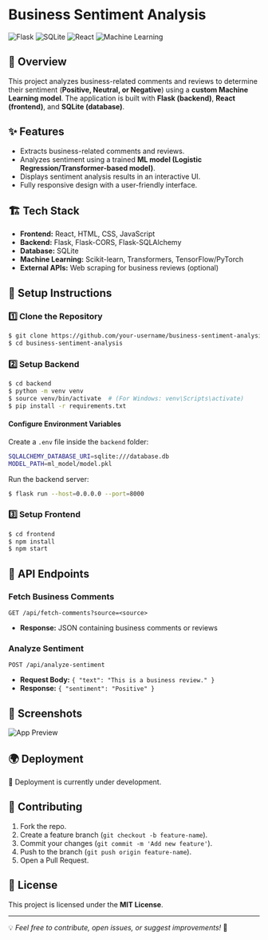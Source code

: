 # Business Sentiment Analysis

![Flask](https://img.shields.io/badge/Flask-Backend-blue) ![SQLite](https://img.shields.io/badge/SQLite-Database-green) ![React](https://img.shields.io/badge/React-Frontend-orange) ![Machine Learning](https://img.shields.io/badge/ML-Model-purple)

## 📌 Overview
This project analyzes business-related comments and reviews to determine their sentiment (**Positive, Neutral, or Negative**) using a **custom Machine Learning model**. The application is built with **Flask (backend)**, **React (frontend)**, and **SQLite (database)**.

## ✨ Features
- Extracts business-related comments and reviews.
- Analyzes sentiment using a trained **ML model (Logistic Regression/Transformer-based model)**.
- Displays sentiment analysis results in an interactive UI.
- Fully responsive design with a user-friendly interface.

## 🏗️ Tech Stack
- **Frontend:** React, HTML, CSS, JavaScript
- **Backend:** Flask, Flask-CORS, Flask-SQLAlchemy
- **Database:** SQLite
- **Machine Learning:** Scikit-learn, Transformers, TensorFlow/PyTorch
- **External APIs:** Web scraping for business reviews (optional)

## 🚀 Setup Instructions

### 1️⃣ Clone the Repository
```sh
$ git clone https://github.com/your-username/business-sentiment-analysis.git
$ cd business-sentiment-analysis
```

### 2️⃣ Setup Backend
```sh
$ cd backend
$ python -m venv venv
$ source venv/bin/activate  # (For Windows: venv\Scripts\activate)
$ pip install -r requirements.txt
```

#### Configure Environment Variables
Create a `.env` file inside the `backend` folder:
```sh
SQLALCHEMY_DATABASE_URI=sqlite:///database.db
MODEL_PATH=ml_model/model.pkl
```

Run the backend server:
```sh
$ flask run --host=0.0.0.0 --port=8000
```

### 3️⃣ Setup Frontend
```sh
$ cd frontend
$ npm install
$ npm start
```

## 🎯 API Endpoints

### Fetch Business Comments
```http
GET /api/fetch-comments?source=<source>
```
- **Response:** JSON containing business comments or reviews

### Analyze Sentiment
```http
POST /api/analyze-sentiment
```
- **Request Body:** `{ "text": "This is a business review." }`
- **Response:** `{ "sentiment": "Positive" }`

## 📸 Screenshots
![App Preview](https://your-image-url.com)

## 🌍 Deployment
🚧 Deployment is currently under development.

## 🤝 Contributing
1. Fork the repo.
2. Create a feature branch (`git checkout -b feature-name`).
3. Commit your changes (`git commit -m 'Add new feature'`).
4. Push to the branch (`git push origin feature-name`).
5. Open a Pull Request.

## 📜 License
This project is licensed under the **MIT License**.

---
💡 *Feel free to contribute, open issues, or suggest improvements!* 🚀